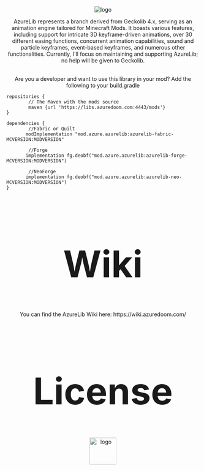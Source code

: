 <center>
<img src="https://wsrv.nl/?url=https%3A%2F%2Fwww.bisecthosting.com%2Fimages%2FCF%2FAzureLib%2FBH_AL_header.png&n=-1" alt="logo"/>

<p align="center">
	
AzureLib represents a branch derived from Geckolib 4.x, serving as an animation engine tailored for Minecraft Mods. It boasts various features, including support for intricate 3D keyframe-driven animations, over 30 different easing functions, concurrent animation capabilities, sound and particle keyframes, event-based keyframes, and numerous other functionalities. Currently, I'll focus on maintaining and supporting AzureLib; no help will be given to Geckolib.

<br>
Are you a developer and want to use this library in your mod? Add the following to your build.gradle
</p>
</center>

```
repositories {
        // The Maven with the mods source
        maven {url 'https://libs.azuredoom.com:4443/mods'}
}

dependencies {
        //Fabric or Quilt
       modImplementation "mod.azure.azurelib:azurelib-fabric-MCVERSION:MODVERSION"

        //Forge
       implementation fg.deobf("mod.azure.azurelib:azurelib-forge-MCVERSION:MODVERSION")
		
        //NeoForge
       implementation fg.deobf("mod.azure.azurelib:azurelib-neo-MCVERSION:MODVERSION")
}
```

<center>

<h1 style="font-size:10vw" align="center">Wiki</h1>
<p align="center">
You can find the AzureLib Wiki here: https://wiki.azuredoom.com/
</p>

<h1 style="font-size:10vw" align="center">License</h1>
<p align="center">
<img src="https://img.shields.io/github/license/AzureDoom/AzureLib?style=for-the-badge" alt="logo" height="70" /> 
</p>

</center>
